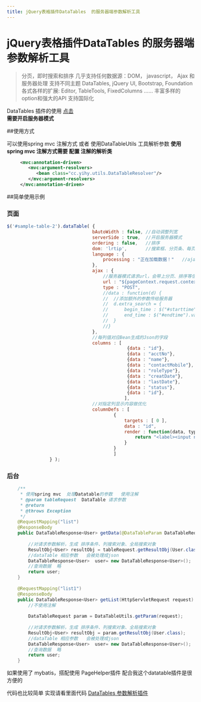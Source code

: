 ```yaml
---
title: jQuery表格插件DataTables  的服务器端参数解析工具
---
```


# jQuery表格插件DataTables  的服务器端参数解析工具



> 分页，即时搜索和排序
> 几乎支持任何数据源：DOM， javascript， Ajax 和 服务器处理
> 支持不同主题 DataTables, jQuery UI, Bootstrap, Foundation
> 各式各样的扩展: Editor, TableTools, FixedColumns ……
> 丰富多样的option和强大的API
> 支持国际化

DataTables 插件的使用  [点击](http://datatables.club/)  
 **需要开启服务器模式** 


##使用方式  

可以使用spring mvc  注解方式 或者 使用DataTableUtils 工具解析参数
 **使用spring mvc 注解方式需要 配置 注解的解析类** 

```xml
     <mvc:annotation-driven>
		<mvc:argument-resolvers>  
           <bean class="cc.yihy.utils.DataTableResolver"/>  
        </mvc:argument-resolvers>  
	 </mvc:annotation-driven>
```


##简单使用示例
### 页面

```JavaScript
$('#sample-table-2').dataTable( {
					            bAutoWidth : false, //自动调整列宽
								serverSide : true,  //开启服务器模式
								ordering : false,   //排序
								dom: 'lrtip',       //搜索框、分页条、每页条数、总条数信息设置
								language : {
									processing : "正在加载数据！"   //ajax加载数据时显示中文
								},
								ajax : {
								    //服务器模式请求url，会带上分页、排序等信息
									url : "${pageContext.request.contextPath}/user/list.html", 
									type : "POST",
									//data : function(d) {
									//	//添加额外的参数传给服务器
									//	d.extra_search = {
									//		begin_time : $("#starttime").val(),
									//		end_time : $("#endtime").val()
									//	}
									//}
								},
								//每列值对应Bean生成的Json的字段
								columns : [
											 {data : "id"},
											 {data : "acctNo"},
											 {data : "name"},
											 {data : "contactMobile"},
											 {data : "roleType"},
											 {data : "creatDate"},
											 {data : "lastDate"},
											 {data : "status"},													
											 {data : "id"},				
											],
								//对指定列显示内容做优化
								columnDefs : [
										{
											targets : [ 0 ],
											data : "id",
											render : function(data, type, full) {
												return "<label><input name='form-field-radio' type='radio' class='ace' value="+data+" /><span class='lbl'></span> </label>";
											}
										}
										]
			    } );
```

### 后台
``` java
	/**
	 * 使用spring mvc  处理Datatable的参数   使用注解
	 * @param tableRequest  DataTable 请求参数
	 * @return
	 * @throws Exception
	 */
	@RequestMapping("list")
	@ResponseBody
	public DataTableResponse<User> getData(@DataTableParam DataTableRequest tableRequest) throws Exception{
		
		//对请求参数解析，生成 排序条件、列搜索对象、全局搜索对象
		ResultObj<User> resultObj = tableRequest.getResultObj(User.class);
		//dataTable 相应参数   会被处理成json
		DataTableResponse<User>  user= new DataTableResponse<User>();
		//查询数据  略
		return user;
	}
	
	@RequestMapping("list1")
	@ResponseBody
	public DataTableResponse<User> getList(HttpServletRequest request) throws Exception{
		//不使用注解
		
		DataTableRequest param = DataTableUtils.getParam(request);
		
		//对请求参数解析，生成 排序条件、列搜索对象、全局搜索对象
		ResultObj<User> resultObj = param.getResultObj(User.class);
		//dataTable 相应参数   会被处理成json
		DataTableResponse<User>  user= new DataTableResponse<User>();
		//查询数据  略
		return user;
	}
```

如果使用了  mybatis，搭配使用 PageHelper插件 配合我这个datatable插件是很方便的


代码也比较简单 实现请看里面代码
[DataTables 参数解析插件](https://git.oschina.net/yihyforever/DataTable)
